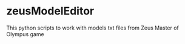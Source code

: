 # zeusModelEditor
This python scripts to work with models txt files from Zeus Master of Olympus game
